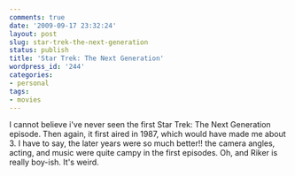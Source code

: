 ```yaml
---
comments: true
date: '2009-09-17 23:32:24'
layout: post
slug: star-trek-the-next-generation
status: publish
title: 'Star Trek: The Next Generation'
wordpress_id: '244'
categories:
- personal
tags:
- movies
---
```


I cannot believe i've never seen the first Star Trek: The Next Generation episode. Then again, it first aired in 1987, which would have made me about 3. I have to say, the later years were so much better!! the camera angles, acting, and music were quite campy in the first episodes. Oh, and Riker is really boy-ish. It's weird.  

